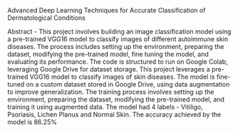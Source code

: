 Advanced Deep Learning Techniques for Accurate Classification of Dermatological Conditions


Abstract - This project involves building an image classification model using a pre-trained VGG16 model to classify images of different autoimmune skin diseases. The process includes setting up the environment, preparing the dataset, modifying the pre-trained model, fine tuning the model, and evaluating its performance. The code is structured to run on Google Colab, leveraging Google Drive for dataset storage. This project leverages a pre-trained VGG16 model to classify images of skin diseases. The model is fine-tuned on a custom dataset stored in Google Drive, using data augmentation to improve generalization. The training process involves setting up the environment, preparing the dataset, modifying the pre-trained model, and training it using augmented data. The model had 4 labels - Vitiligo, Psoriasis, Lichen Planus and Normal Skin. The accuracy achieved by the model is 86.25%







